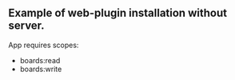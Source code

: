 ## Example of web-plugin installation without server.

App requires scopes:
 - boards:read
 - boards:write

